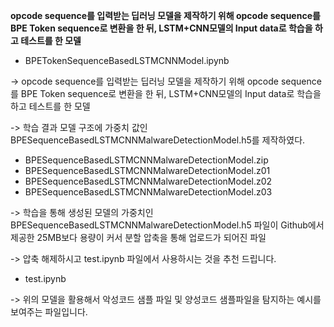 **opcode sequence를 입력받는 딥러닝 모델을 제작하기 위해 opcode sequence를 BPE Token sequence로 변환을 한 뒤, LSTM+CNN모델의 Input data로 학습을 하고 테스트를 한 모델**

* BPETokenSequenceBasedLSTMCNNModel.ipynb

-> opcode sequence를 입력받는 딥러닝 모델을 제작하기 위해 opcode sequence를 BPE Token sequence로 변환을 한 뒤, LSTM+CNN모델의 Input data로 학습을 하고 테스트를 한 모델

-> 학습 결과 모델 구조에 가중치 값인 BPESequenceBasedLSTMCNNMalwareDetectionModel.h5를 제작하였다.

* BPESequenceBasedLSTMCNNMalwareDetectionModel.zip
* BPESequenceBasedLSTMCNNMalwareDetectionModel.z01
* BPESequenceBasedLSTMCNNMalwareDetectionModel.z02
* BPESequenceBasedLSTMCNNMalwareDetectionModel.z03

-> 학습을 통해 생성된 모델의 가중치인 BPESequenceBasedLSTMCNNMalwareDetectionModel.h5 파일이 Github에서 제공한 
25MB보다 용량이 커서 분할 압축을 통해 업로드가 되어진 파일

-> 압축 해제하시고 test.ipynb 파일에서 사용하시는 것을 추천 드립니다.

* test.ipynb

-> 위의 모델을 활용해서 악성코드 샘플 파일 및 양성코드 샘플파일을 탐지하는 예시를 보여주는 파일입니다.

